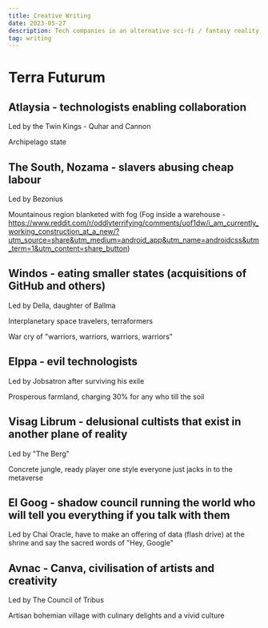 ```yaml
---
title: Creative Writing
date: 2023-05-27
description: Tech companies in an alternative sci-fi / fantasy reality
tag: writing
---
```


# Terra Futurum

## Atlaysia - technologists enabling collaboration

Led by the Twin Kings - Quhar and Cannon

Archipelago state

## The South, Nozama - slavers abusing cheap labour

Led by Bezonius

Mountainous region blanketed with fog
(Fog inside a warehouse - https://www.reddit.com/r/oddlyterrifying/comments/uof1dw/i_am_currently_working_construction_at_a_new/?utm_source=share&utm_medium=android_app&utm_name=androidcss&utm_term=1&utm_content=share_button)

## Windos - eating smaller states (acquisitions of GitHub and others)

Led by Della, daughter of Ballma

Interplanetary space travelers, terraformers

War cry of "warriors, warriors, warriors, warriors"

## Elppa - evil technologists

Led by Jobsatron after surviving his exile

Prosperous farmland, charging 30% for any who till the soil

## Visag Librum - delusional cultists that exist in another plane of reality

Led by "The Berg"

Concrete jungle, ready player one style everyone just jacks in to the metaverse

## El Goog - shadow council running the world who will tell you everything if you talk with them

Led by Chai
Oracle, have to make an offering of data (flash drive) at the shrine and say the sacred words of "Hey, Google"

## Avnac - Canva, civilisation of artists and creativity

Led by The Council of Tribus

Artisan bohemian village with culinary delights and a vivid culture
